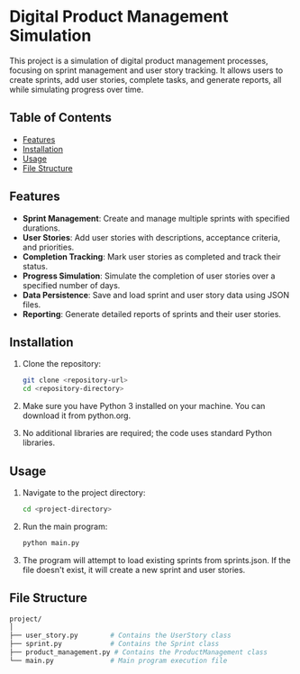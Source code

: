 # Digital Product Management Simulation

This project is a simulation of digital product management processes, focusing on sprint management and user story tracking. It allows users to create sprints, add user stories, complete tasks, and generate reports, all while simulating progress over time.

## Table of Contents

- [Features](#features)
- [Installation](#installation)
- [Usage](#usage)
- [File Structure](#file-structure)

## Features

- **Sprint Management**: Create and manage multiple sprints with specified durations.
- **User Stories**: Add user stories with descriptions, acceptance criteria, and priorities.
- **Completion Tracking**: Mark user stories as completed and track their status.
- **Progress Simulation**: Simulate the completion of user stories over a specified number of days.
- **Data Persistence**: Save and load sprint and user story data using JSON files.
- **Reporting**: Generate detailed reports of sprints and their user stories.

## Installation

1. Clone the repository:
   ```bash
   git clone <repository-url>
   cd <repository-directory>

2. Make sure you have Python 3 installed on your machine. You can download it from python.org.

3. No additional libraries are required; the code uses standard Python libraries.

## Usage 

1. Navigate to the project directory:
   ```bash
   cd <project-directory>

2. Run the main program:
   ```bash
   python main.py

3. The program will attempt to load existing sprints from sprints.json. If the file doesn't exist, it will create a new sprint and user stories.


## File Structure
```graphql
project/
│
├── user_story.py        # Contains the UserStory class
├── sprint.py            # Contains the Sprint class
├── product_management.py # Contains the ProductManagement class
└── main.py              # Main program execution file

